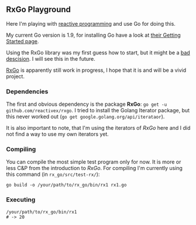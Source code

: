 ## RxGo Playground

Here I'm playing with [reactive programming](https://gist.github.com/staltz/868e7e9bc2a7b8c1f7549) and use Go for doing this.

My current Go version is 1.9, for installing Go have a look at [their Getting Started page](https://golang.org/doc/install).

Using the RxGo library was my first guess how to start, but it might be a [bad descision](https://news.ycombinator.com/item?id=13562538). I will see this in the future.

[RxGo](https://github.com/ReactiveX/RxGo) is apparently still work in progress, I hope that it is and will be a vivid project.


### Dependencies

The first and obvious dependency is the package **RxGo**: `go get -u github.com/reactivex/rxgo`.
I tried to install the Golang Iterator package, but this never worked out (`go get google.golang.org/api/iterataor`).

It is also important to note, that I'm using the iterators of *RxGo* here and I did not find a way to use my own iterators yet.

### Compiling

You can compile the most simple test program only for now. It is more or less C&P from the introduction to *RxGo*.
For compiling I'm currently using this command (in `rx_go/src/test-rx/`):

    go build -o /your/path/to/rx_go/bin/rx1 rx1.go

### Executing

    /your/path/to/rx_go/bin/rx1
    # -> 20